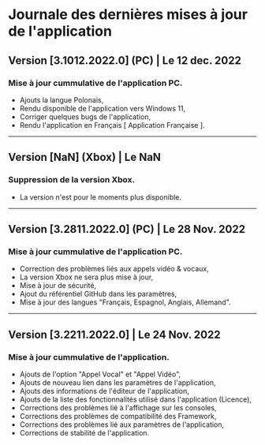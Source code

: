 # Journale des dernières mises à jour de l'application

## Version [3.1012.2022.0] (PC) | Le 12 dec. 2022
### Mise à jour cummulative de l'application PC.

- Ajouts la langue Polonais,
- Rendu disponible de l'application vers Windows 11,
- Corriger quelques bugs de l'application,
- Rendu l'application en Français [ Application Française ].

***

## Version [NaN] (Xbox) | Le NaN
### Suppression de la version Xbox.

- La version n'est pour le moments plus disponible.

***

## Version [3.2811.2022.0] (PC) | Le 28 Nov. 2022
### Mise à jour cummulative de l'application PC.

- Correction des problèmes liés aux appels vidéo & vocaux,
- La version Xbox ne sera plus mise à jour,
- Mise à jour de sécurité,
- Ajout du référentiel GitHub dans les paramètres,
- Mise à jour des langues "Français, Espagnol, Anglais, Allemand".

***

## Version [3.2211.2022.0] | Le 24 Nov. 2022
### Mise à jour cummulative de l'application.

- Ajouts de l'option "Appel Vocal" et "Appel Vidéo",
- Ajouts de nouveau lien dans les paramètres de l'application,
- Ajouts des informations de l'éditeur de l'application,
- Ajouts de la liste des fonctionnalités utilisé dans l'application (Licence),
- Corrections des problèmes lié à l'affichage sur les consoles,
- Corrections des problèmes de compatibilité des Framework,
- Corrections des problèmes lié aux paramètres de l'application,
- Corrections de stabilité de l'application.
